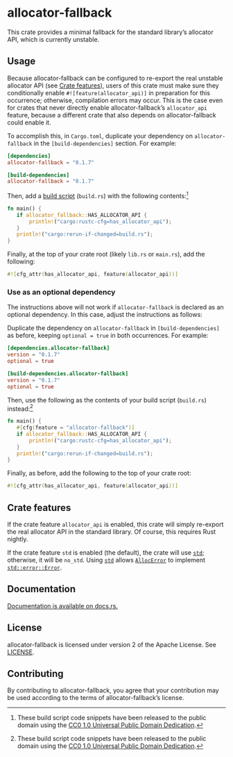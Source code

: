 allocator-fallback
==================

This crate provides a minimal fallback for the standard library’s allocator
API, which is currently unstable.

Usage
-----

Because allocator-fallback can be configured to re-export the real
unstable allocator API (see [Crate features](#crate-features)), users
of this crate must make sure they conditionally enable
`#![feature(allocator_api)]` in preparation for this occurrence; otherwise,
compilation errors may occur. This is the case even for crates that never
directly enable allocator-fallback’s `allocator_api` feature, because a
different crate that also depends on allocator-fallback could enable it.

To accomplish this, in `Cargo.toml`, duplicate your dependency on
`allocator-fallback` in the `[build-dependencies]` section. For example:

```toml
[dependencies]
allocator-fallback = "0.1.7"

[build-dependencies]
allocator-fallback = "0.1.7"
```

Then, add a [build script][build] (`build.rs`) with the following
contents:[^1]

[build]: https://doc.rust-lang.org/cargo/reference/build-scripts.html

```rust
fn main() {
   if allocator_fallback::HAS_ALLOCATOR_API {
       println!("cargo:rustc-cfg=has_allocator_api");
   }
   println!("cargo:rerun-if-changed=build.rs");
}
```

Finally, at the top of your crate root (likely `lib.rs` or `main.rs`), add
the following:

```rust
#![cfg_attr(has_allocator_api, feature(allocator_api))]
```

### Use as an optional dependency

The instructions above will not work if `allocator-fallback` is declared
as an optional dependency. In this case, adjust the instructions as
follows:

Duplicate the dependency on `allocator-fallback` in `[build-dependencies]`
as before, keeping `optional = true` in both occurrences. For example:

```toml
[dependencies.allocator-fallback]
version = "0.1.7"
optional = true

[build-dependencies.allocator-fallback]
version = "0.1.7"
optional = true
```

Then, use the following as the contents of your build script (`build.rs`)
instead:[^1]

```rust
fn main() {
   #[cfg(feature = "allocator-fallback")]
   if allocator_fallback::HAS_ALLOCATOR_API {
       println!("cargo:rustc-cfg=has_allocator_api");
   }
   println!("cargo:rerun-if-changed=build.rs");
}
```

Finally, as before, add the following to the top of your crate root:

```rust
#![cfg_attr(has_allocator_api, feature(allocator_api))]
```

[^1]: These build script code snippets have been released to the public
      domain using the [CC0 1.0 Universal Public Domain Dedication][CC0].

[CC0]: https://creativecommons.org/publicdomain/zero/1.0/legalcode.txt

Crate features
--------------

If the crate feature `allocator_api` is enabled, this crate will simply
re-export the real allocator API in the standard library. Of course, this
requires Rust nightly.

If the crate feature `std` is enabled (the default), the crate will use
[`std`]; otherwise, it will be `no_std`. Using [`std`] allows
[`AllocError`] to implement [`std::error::Error`].

[`std`]: https://doc.rust-lang.org/std/
[`AllocError`]: https://doc.rust-lang.org/std/alloc/struct.AllocError.html
[`std::error::Error`]: https://doc.rust-lang.org/std/error/trait.Error.html

Documentation
-------------

[Documentation is available on docs.rs.](https://docs.rs/allocator-fallback)

License
-------

allocator-fallback is licensed under version 2 of the Apache License. See
[LICENSE](LICENSE).

Contributing
------------

By contributing to allocator-fallback, you agree that your contribution may be
used according to the terms of allocator-fallback’s license.
